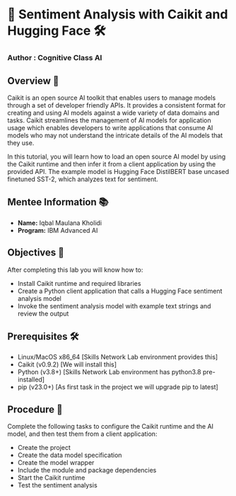 # 🎨 Sentiment Analysis with Caikit and Hugging Face 🛠️
### **Author : Cognitive Class AI**

## Overview 🌟
Caikit is an open source AI toolkit that enables users to manage models through a set of developer friendly APIs. It provides a consistent format for creating and using AI models against a wide variety of data domains and tasks. Caikit streamlines the management of AI models for application usage which enables developers to write applications that consume AI models who may not understand the intricate details of the AI models that they use.

In this tutorial, you will learn how to load an open source AI model by using the Caikit runtime and then infer it from a client application by using the provided API. The example model is Hugging Face DistilBERT base uncased finetuned SST-2, which analyzes text for sentiment.

## Mentee Information 📚
- **Name:** Iqbal Maulana Kholidi
- **Program:** IBM Advanced AI

## Objectives 🎯
After completing this lab you will know how to:

- Install Caikit runtime and required libraries
- Create a Python client application that calls a Hugging Face sentiment analysis model
- Invoke the sentiment analysis model with example text strings and review the output

## Prerequisites 🛠️
- Linux/MacOS x86_64 [Skills Network Lab environment provides this]
- Caikit (v0.9.2) [We will install this]
- Python (v3.8+) [Skills Network Lab environment has python3.8 pre-installed]
- pip (v23.0+) [As first task in the project we will upgrade pip to latest]

## Procedure 📑
Complete the following tasks to configure the Caikit runtime and the AI model, and then test them from a client application:

- Create the project
- Create the data model specification
- Create the model wrapper
- Include the module and package dependencies
- Start the Caikit runtime
- Test the sentiment analysis
